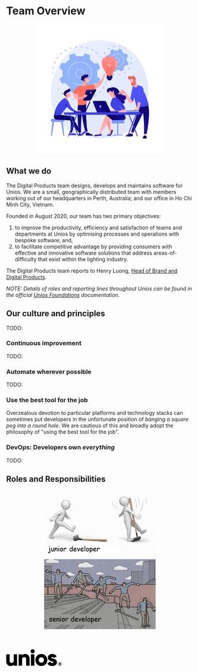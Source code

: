 # Team Overview

<center>
<img src="./_assets/team.jpg" alt="Unios Campfire" width="350px" />
</center>

## What we do

The Digital Products team designs, develops and maintains software for Unios. We are a small, geographically distributed team with members working out of our headquarters in Perth, Australia; and our office in Ho Chi Minh City, Vietnam.

Founded in August 2020, our team has two primary objectives:

1. to improve the productivity, efficiency and satisfaction of teams and departments at Unios by optimising processes and operations with bespoke software; and,
1. to facilitate competitive advantage by providing consumers with effective and innovative software solutions that address areas-of-difficulty that exist within the lighting industry.

The Digital Products team reports to Henry Luong, [Head of Brand and Digital Products](https://premiuml.sharepoint.com/sites/australia/Shared%20Documents/Forms/AllItems.aspx?originalPath=aHR0cHM6Ly9wcmVtaXVtbC5zaGFyZXBvaW50LmNvbS86Zjovcy9hdXN0cmFsaWEvRWk2WDdLWERKTDVPaWNUVUkzN0trNHNCRXFkUkE1eEJONjVUMlV1cExGeFh2UT9ydGltZT1LX2dnU3A2YTJVZw&id=%2Fsites%2Faustralia%2FShared%20Documents%2FGeneral%2FUnios%20Foundations%20Documents%2FPerformance%20Profiles%2FBrand%20%26%20Digital%20Products%2FPerformance%20Profile%20%28Head%20of%20Brand%20%26%20Digital%20Products%29%2Epdf&parent=%2Fsites%2Faustralia%2FShared%20Documents%2FGeneral%2FUnios%20Foundations%20Documents%2FPerformance%20Profiles%2FBrand%20%26%20Digital%20Products).

_NOTE: Details of roles and reporting lines throughout Unios can be found in the official [Unios Foundations](https://premiuml.sharepoint.com/sites/australia/Shared%20Documents/Forms/AllItems.aspx?originalPath=aHR0cHM6Ly9wcmVtaXVtbC5zaGFyZXBvaW50LmNvbS86Zjovcy9hdXN0cmFsaWEvRWk2WDdLWERKTDVPaWNUVUkzN0trNHNCRXFkUkE1eEJONjVUMlV1cExGeFh2UT9ydGltZT1LX2dnU3A2YTJVZw&id=%2Fsites%2Faustralia%2FShared%20Documents%2FGeneral%2FUnios%20Foundations%20Documents&viewid=db25c798%2D68c7%2D4fd7%2Da831%2D113869b9c3de) documentation._

## Our culture and principles

TODO:

### Continuous improvement

TODO:

### Automate wherever possible

TODO:

### Use the best tool for the job

Overzealous devotion to particular platforms and technology stacks can sometimes put developers in the unfortunate position of _banging a square peg into a round hole_. We are cautious of this and broadly adopt the philosophy of "using the best tool for the job".

### DevOps: Developers own _everything_

TODO:

## Roles and Responsibilities

<center>
<img src="./_assets/junior-developer-senior-developer.png" alt="Unios Campfire" width="300px" />
</center>

<br />
<br />
<br />
<img src="./_assets/unios-wordmark-black.png" alt="Unios" width="150px" />
